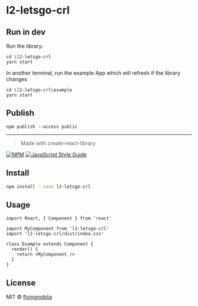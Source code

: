 # l2-letsgo-crl

## Run in dev

Run the library:

```shell
cd \l2-letsgo-crl
yarn start
```

In another terminal, run the example App which will refresh if the library changes

```shell
cd \l2-letsgo-crl\example
yarn start
```

## Publish

```shell
npm publish --access public
```

---

> Made with create-react-library

[![NPM](https://img.shields.io/npm/v/l2-letsgo-crl.svg)](https://www.npmjs.com/package/l2-letsgo-crl) [![JavaScript Style Guide](https://img.shields.io/badge/code_style-standard-brightgreen.svg)](https://standardjs.com)

## Install

```bash
npm install --save l2-letsgo-crl
```

## Usage

```tsx
import React, { Component } from 'react'

import MyComponent from 'l2-letsgo-crl'
import 'l2-letsgo-crl/dist/index.css'

class Example extends Component {
  render() {
    return <MyComponent />
  }
}
```

## License

MIT © [flyingnobita](https://github.com/flyingnobita)
